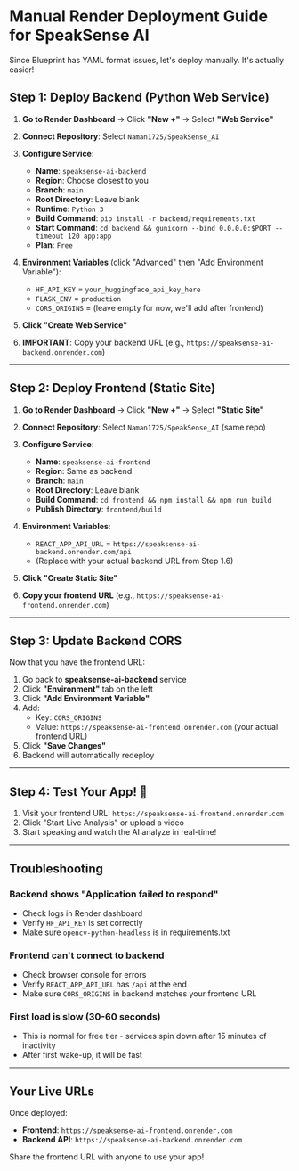 # Manual Render Deployment Guide for SpeakSense AI

Since Blueprint has YAML format issues, let's deploy manually. It's actually easier!

## Step 1: Deploy Backend (Python Web Service)

1. **Go to Render Dashboard** → Click **"New +"** → Select **"Web Service"**

2. **Connect Repository**: Select `Naman1725/SpeakSense_AI`

3. **Configure Service**:
   - **Name**: `speaksense-ai-backend`
   - **Region**: Choose closest to you
   - **Branch**: `main`
   - **Root Directory**: Leave blank
   - **Runtime**: `Python 3`
   - **Build Command**: `pip install -r backend/requirements.txt`
   - **Start Command**: `cd backend && gunicorn --bind 0.0.0.0:$PORT --timeout 120 app:app`
   - **Plan**: `Free`

4. **Environment Variables** (click "Advanced" then "Add Environment Variable"):
   - `HF_API_KEY` = `your_huggingface_api_key_here`
   - `FLASK_ENV` = `production`
   - `CORS_ORIGINS` = (leave empty for now, we'll add after frontend)

5. **Click "Create Web Service"**

6. **IMPORTANT**: Copy your backend URL (e.g., `https://speaksense-ai-backend.onrender.com`)

---

## Step 2: Deploy Frontend (Static Site)

1. **Go to Render Dashboard** → Click **"New +"** → Select **"Static Site"**

2. **Connect Repository**: Select `Naman1725/SpeakSense_AI` (same repo)

3. **Configure Service**:
   - **Name**: `speaksense-ai-frontend`
   - **Region**: Same as backend
   - **Branch**: `main`
   - **Root Directory**: Leave blank
   - **Build Command**: `cd frontend && npm install && npm run build`
   - **Publish Directory**: `frontend/build`

4. **Environment Variables**:
   - `REACT_APP_API_URL` = `https://speaksense-ai-backend.onrender.com/api`
   - (Replace with your actual backend URL from Step 1.6)

5. **Click "Create Static Site"**

6. **Copy your frontend URL** (e.g., `https://speaksense-ai-frontend.onrender.com`)

---

## Step 3: Update Backend CORS

Now that you have the frontend URL:

1. Go back to **speaksense-ai-backend** service
2. Click **"Environment"** tab on the left
3. Click **"Add Environment Variable"**
4. Add:
   - Key: `CORS_ORIGINS`
   - Value: `https://speaksense-ai-frontend.onrender.com` (your actual frontend URL)
5. Click **"Save Changes"**
6. Backend will automatically redeploy

---

## Step 4: Test Your App! 🎉

1. Visit your frontend URL: `https://speaksense-ai-frontend.onrender.com`
2. Click "Start Live Analysis" or upload a video
3. Start speaking and watch the AI analyze in real-time!

---

## Troubleshooting

### Backend shows "Application failed to respond"
- Check logs in Render dashboard
- Verify `HF_API_KEY` is set correctly
- Make sure `opencv-python-headless` is in requirements.txt

### Frontend can't connect to backend
- Check browser console for errors
- Verify `REACT_APP_API_URL` has `/api` at the end
- Make sure `CORS_ORIGINS` in backend matches your frontend URL

### First load is slow (30-60 seconds)
- This is normal for free tier - services spin down after 15 minutes of inactivity
- After first wake-up, it will be fast

---

## Your Live URLs

Once deployed:
- **Frontend**: `https://speaksense-ai-frontend.onrender.com`
- **Backend API**: `https://speaksense-ai-backend.onrender.com`

Share the frontend URL with anyone to use your app!
